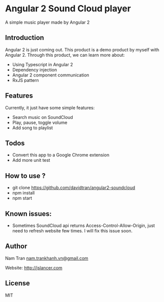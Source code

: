 # Angular 2 Sound Cloud player
A simple music player made by Angular 2

## Introduction
Angular 2 is just coming out. This product is a demo product by myself with Angular 2. Through this product, we can learn more about:
- Using Typescript in Angular 2
- Dependency injection
- Angular 2 component communication
- RxJS pattern

## Features
Currently, it just have some simple features:
- Search music on SoundCloud
- Play, pause, toggle volume
- Add song to playlist

## Todos
- Convert this app to a Google Chrome extension
- Add more unit test

## How to use ?
- git clone https://github.com/davidtran/angular2-soundcloud
- npm install
- npm start

## Known issues:
- Sometimes SoundCloud api returns Access-Control-Allow-Origin, just need to refresh website few times. I will fix this issue soon.

## Author
Nam Tran <nam.trankhanh.vn@gmail.com>

Website: http://jslancer.com

## License
MIT


